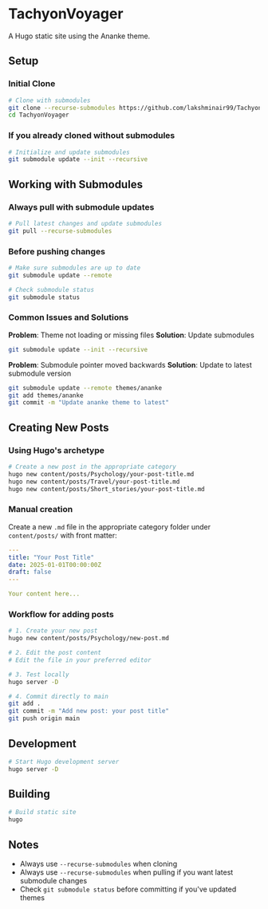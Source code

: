 # TachyonVoyager

A Hugo static site using the Ananke theme.

## Setup

### Initial Clone

```bash
# Clone with submodules
git clone --recurse-submodules https://github.com/lakshminair99/TachyonVoyager.git
cd TachyonVoyager
```

### If you already cloned without submodules

```bash
# Initialize and update submodules
git submodule update --init --recursive
```

## Working with Submodules

### Always pull with submodule updates

```bash
# Pull latest changes and update submodules
git pull --recurse-submodules
```

### Before pushing changes

```bash
# Make sure submodules are up to date
git submodule update --remote

# Check submodule status
git submodule status
```

### Common Issues and Solutions

**Problem**: Theme not loading or missing files
**Solution**: Update submodules
```bash
git submodule update --init --recursive
```

**Problem**: Submodule pointer moved backwards
**Solution**: Update to latest submodule version
```bash
git submodule update --remote themes/ananke
git add themes/ananke
git commit -m "Update ananke theme to latest"
```

## Creating New Posts

### Using Hugo's archetype

```bash
# Create a new post in the appropriate category
hugo new content/posts/Psychology/your-post-title.md
hugo new content/posts/Travel/your-post-title.md
hugo new content/posts/Short_stories/your-post-title.md
```

### Manual creation

Create a new `.md` file in the appropriate category folder under `content/posts/` with front matter:

```yaml
---
title: "Your Post Title"
date: 2025-01-01T00:00:00Z
draft: false
---

Your content here...
```

### Workflow for adding posts

```bash
# 1. Create your new post
hugo new content/posts/Psychology/new-post.md

# 2. Edit the post content
# Edit the file in your preferred editor

# 3. Test locally
hugo server -D

# 4. Commit directly to main
git add .
git commit -m "Add new post: your post title"
git push origin main
```

## Development

```bash
# Start Hugo development server
hugo server -D
```

## Building

```bash
# Build static site
hugo
```

## Notes

- Always use `--recurse-submodules` when cloning
- Always use `--recurse-submodules` when pulling if you want latest submodule changes
- Check `git submodule status` before committing if you've updated themes
